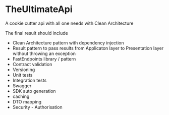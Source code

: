 # TheUltimateApi
A cookie cutter api with all one needs with Clean Architecture 

The final result should include
- Clean Architecture pattern with dependency injection
- Result pattern to pass results from Applicaton layer to Presentation layer without throwing an exception
- FastEndpoints library / pattern
- Contract validation
- Versioning
- Unit tests
- Integration tests
- Swagger
- SDK auto generation
- caching
- DTO mapping
- Security - Authorisation
